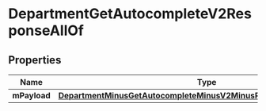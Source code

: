 
# DepartmentGetAutocompleteV2ResponseAllOf

## Properties
Name | Type | Description | Notes
------------ | ------------- | ------------- | -------------
**mPayload** | [**DepartmentMinusGetAutocompleteMinusV2MinusResponseMinusMPayload**](DepartmentMinusGetAutocompleteMinusV2MinusResponseMinusMPayload.md) |  | 



